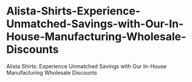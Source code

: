 # Alista-Shirts-Experience-Unmatched-Savings-with-Our-In-House-Manufacturing-Wholesale-Discounts
Alista Shirts: Experience Unmatched Savings with Our In-House Manufacturing Wholesale Discounts
